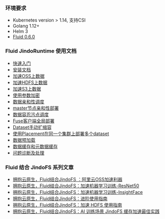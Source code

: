 ### 环境要求
* Kubernetes version > 1.14, 支持CSI
* Golang 1.12+
* Helm 3
* [Fluid 0.6.0](http://smartdata-binary.oss-cn-shanghai.aliyuncs.com/fluid/350/fluid-0.6.0.tgz)


### Fluid JindoRuntime 使用文档
* [快速入门](./common/jindo_fluid_quickStart.md)
* [安装文档](./common/jindo_fluid_install.md)
* [加速OSS上数据](./common/jindo_fluid_oss_ufs_example.md)
* [加速HDFS上数据](./common/jindo_fluid_hdfs_ufs_example.md)
* [加速S3上数据](./common/jindo_fluid_s3_ufs_example.md)
* [使用参数加密](./common/jindo_fluid_encryptOption.md)
* [数据亲和性调度](./common/jindo_fluid_nodeAffinity.md)
* [master节点亲和性部署](./common/jindo_fluid_nodeselector_for_master.md)
* [数据容忍污点调度](./common/jindo_fluid_toleration.md)
* [Fuse客户端全局部署](./common/jindo_fluid_globalfuse.md)
* [Dataset手动扩缩容](./common/jindo_fluid_autoscale.md)
* [使用Placement在同一个集群上部署多个dataset](./common/jindo_fluid_placement.md)
* [数据预加载](./common/jindo_fluid_dataload.md)
* [数据缓存和元数据缓存](./common/jindo_fluid_data_meta_cache.md)
* [问题诊断及处理](./common/jindo_fluid_question.md)



### Fluid 结合 JindoFS 系列文章
* [拥抱云原生，Fluid结合JindoFS ：阿里云OSS加速利器](jindo_fluid_jindofs_oss_introduce.md)
* [拥抱云原生，Fluid结合JindoFS：加速机器学习训练-ResNet50](jindo_fluid_resnet50_example.md)
* [拥抱云原生，Fluid结合JindoFS：加速机器学习训练-InsightFace](jindo_fluid_insightFace_example.md)
* [拥抱云原生，Fluid结合JindoFS：进阶使用指南](jindo_fluid_jindofs_step_introduce.md)
* [拥抱云原生，Fluid结合JindoFS：加速 HDFS 使用指南](jindo_fluid_jindofs_hdfs_introduce.md)
* [拥抱云原生，Fluid结合JindoFS：AI 训练场景 JindoFS 缓存加速最佳实践](jindo_fluid_cache_performance_report.md)